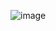 ![image](https://github.com/JMBoulos12/animejs/assets/65892342/3b1e0928-4785-43f6-a0fb-faf113aaae13)
